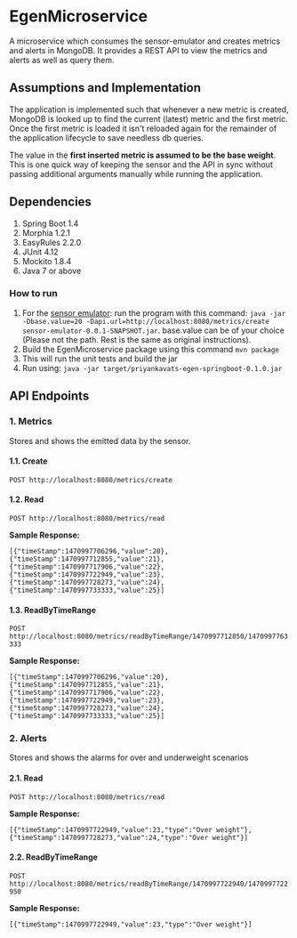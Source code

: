 # EgenMicroservice
A microservice which consumes the sensor-emulator and creates metrics and alerts in MongoDB. It provides a REST API to view the metrics and alerts as well as query them.

## Assumptions and Implementation
The application is implemented such that whenever a new metric is created, MongoDB is looked up to find the current (latest) metric and the first metric. Once the first metric is loaded it isn't reloaded again for the remainder of the application lifecycle to save needless db queries.

The value in the **first inserted metric is assumed to be the base weight**. This is one quick way of keeping the sensor and the API in sync without passing additional arguments manually while running the application.

## Dependencies
1. Spring Boot 1.4
2. Morphia 1.2.1
3. EasyRules 2.2.0
4. JUnit 4.12
5. Mockito 1.8.4
6. Java 7 or above

### How to run
1. For the [sensor emulator](https://github.com/egen/sensor-emulator): run the program with this command: ```java -jar -Dbase.value=20 -Dapi.url=http://localhost:8080/metrics/create sensor-emulator-0.0.1-SNAPSHOT.jar```. base.value can be of your choice (Please not the path. Rest is the same as original instructions).
2. Build the EgenMicroservice package using this command ```mvn package```
3. This will run the unit tests and build the jar
3. Run using: ```java -jar target/priyankavats-egen-springboot-0.1.0.jar```

## API Endpoints
### 1. Metrics
Stores and shows the emitted data by the sensor.

#### 1.1. Create
```POST http://localhost:8080/metrics/create```

#### 1.2. Read
```POST http://localhost:8080/metrics/read```

**Sample Response:**
```
[{"timeStamp":1470997706296,"value":20},{"timeStamp":1470997712855,"value":21},{"timeStamp":1470997717906,"value":22},{"timeStamp":1470997722949,"value":23},{"timeStamp":1470997728273,"value":24},{"timeStamp":1470997733333,"value":25}]
```

#### 1.3. ReadByTimeRange
```POST http://localhost:8080/metrics/readByTimeRange/1470997712850/1470997763333```

**Sample Response:**
```
[{"timeStamp":1470997706296,"value":20},{"timeStamp":1470997712855,"value":21},{"timeStamp":1470997717906,"value":22},{"timeStamp":1470997722949,"value":23},{"timeStamp":1470997728273,"value":24},{"timeStamp":1470997733333,"value":25}]
```

### 2. Alerts
Stores and shows the alarms for over and underweight scenarios

#### 2.1. Read
```POST http://localhost:8080/metrics/read```

**Sample Response:**
```
[{"timeStamp":1470997722949,"value":23,"type":"Over weight"},{"timeStamp":1470997728273,"value":24,"type":"Over weight"}]
```

#### 2.2. ReadByTimeRange
```POST http://localhost:8080/metrics/readByTimeRange/1470997722940/1470997722950```

**Sample Response:**
```
[{"timeStamp":1470997722949,"value":23,"type":"Over weight"}]
```
